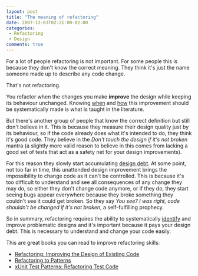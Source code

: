 ```yaml
---
layout: post
title: "The meaning of refactoring"
date: 2007-12-03T02:21:00-02:00
categories:
 - Refactoring
 - Design
comments: true
---
```

For a lot of people refactoring is not important. For some people this is because they don't know the correct meaning. They think it's just the name someone made up to describe any code change.

That's not refactoring.

You refactor when the changes you make **improve** the design while keeping its behaviour unchanged. Knowing [when](http://martinfowler.com/bliki/CodeSmell.html) and [how](http://www.amazon.com/Refactoring-Improving-Existing-Addison-Wesley-Technology/dp/0201485672) this improvement should be systematically made is what is taught in the literature.

But there's another group of people that know the correct definition but still don't believe in it. This is because they measure their design quality just by its behaviour, so if the code already does what it's intended to do, they think it's good code. They believe in the *Don't touch the design if it's not broken* mantra (a slightly more valid reason to believe in this comes from lacking a good set of tests that act as a safety net for your design improvements).

For this reason they slowly start accumulating [design debt](http://c2.com/cgi/wiki?DesignDebt). At some point, not too far in time, this unattended design improvement brings the impossibility to change code as it can't be controlled. This is because it's too difficult to understand and see all consequences of any change they may do, so either they don't change code anymore, or if they do, they start seeing bugs appear everywhere because they broke something they couldn't see it could get broken. So they say *You see? I was right, code shouldn't be changed if it's not broken*, a self-fulfilling prophecy.

So in summary, refactoring requires the ability to systematically [identify](http://martinfowler.com/bliki/CodeSmell.html) and improve problematic designs and it's important because it pays your design debt. This is necessary to understand and change your code easily.

This are great books you can read to improve refactoring skills:

* [Refactoring: Improving the Design of Existing Code](http://www.amazon.com/Refactoring-Improving-Existing-Addison-Wesley-Technology/dp/0201485672)
* [Refactoring to Patterns](http://www.amazon.com/Refactoring-Patterns-Addison-Wesley-Signature-Kerievsky/dp/0321213351)
* [xUnit Test Patterns: Refactoring Test Code](http://www.amazon.com/xUnit-Test-Patterns-Refactoring-Addison-Wesley/dp/0131495054)
